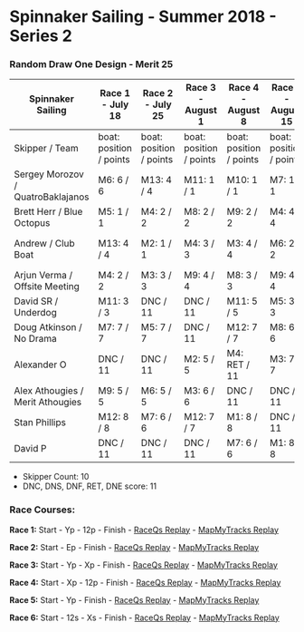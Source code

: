 # Spinnaker Sailing - Summer 2018 - Series 2
### Random Draw One Design - Merit 25

| Spinnaker Sailing | Race 1 - July 18 | Race 2 - July 25 | Race 3 - August 1 | Race 4 - August 8 | Race 5 - August 15 | Race 6 - August 22 | Series Points | Final Series Points |
| --- | --- | --- | --- | --- | --- | --- | --- | --- |
| Skipper / Team | boat: position / points | boat: position / points | boat: position / points | boat: position / points | boat: position / points | boat: position / points | | Best 4 Races |
| Sergey Morozov / QuatroBaklajanos | M6: 6 / 6 | M13: 4 / 4 | M11: 1 / 1  | M10: 1 / 1 | M7: 1 / 1 | M1: 5 / 5 | 18 | 7 |
| Brett Herr / Blue Octopus | M5: 1 / 1 | M4: 2 / 2 | M8: 2 / 2 | M9: 2 / 2 | M4: 4 / 4 | M13: 4 / 4 | 15 | 7 |
| Andrew / Club Boat | M13: 4 / 4 | M2: 1 / 1 | M4: 3 / 3 | M3: 4 / 4 | M6: 2 / 2 | M5: RET / 11 | 25 | 10 |
| Arjun Verma / Offsite Meeting | M4: 2 / 2 | M3: 3 / 3 | M9: 4 / 4 | M8: 3 / 3 | M9: 4 / 4 | M4: 6 / 6 | 22 | 12 |
| David SR / Underdog | M11: 3 / 3 | DNC / 11  | DNC / 11 | M11: 5 / 5 | M5: 3 / 3 | M3: 2 / 2 | 35 | 13 |
| Doug Atkinson / No Drama | M7: 7 / 7 | M5: 7 / 7  | DNC / 11 | M12: 7 / 7 | M8: 6 / 6 | M2: 1 / 1 | 39 | 21 |
| Alexander O | DNC / 11 | DNC / 11  | M2: 5 / 5 | M4: RET / 11 | M3: 7 / 7 | M6: 3 / 3 | 48 | 26 |
| Alex Athougies / Merit Athougies | M9: 5 / 5 | M6: 5 / 5 | M3: 6 / 6 | DNC / 11 | DNC / 11 | DNC / 11 | 49 | 27 |
| Stan Phillips | M12: 8 / 8 | M7: 6 / 6 | M12: 7 / 7 | M1: 8 / 8 | DNC / 11 | DNC / 11 | 51 | 29 |
| David P | DNC / 11 | DNC / 11 | DNC / 11 | M7: 6 / 6 | M1: 8 / 8 | M3: RDG / 6 | 53 | 31 |
* Skipper Count: 10
* DNC, DNS, DNF, RET, DNE score: 11


### Race Courses:

**Race 1:** Start - Yp - 12p - Finish - [RaceQs Replay](http://raceqs.com/regattas/65439?eventId=70783) - [MapMyTracks Replay](http://www.mapmytracks.com/explore/activity/2944899)

**Race 2:** Start - Ep - Finish - [RaceQs Replay](http://raceqs.com/regattas/65439?eventId=70784) - [MapMyTracks Replay](http://www.mapmytracks.com/explore/activity/2944904)

**Race 3:** Start - Yp - Xp - Finish - [RaceQs Replay](http://raceqs.com/regattas/65439?eventId=70785) - [MapMyTracks Replay](http://www.mapmytracks.com/explore/activity/2946415)

**Race 4:** Start - Xp - 12p - Finish - [RaceQs Replay](http://raceqs.com/regattas/65439?eventId=70786) - [MapMyTracks Replay](http://www.mapmytracks.com/explore/activity/2957966)

**Race 5:** Start - Yp - Finish - [RaceQs Replay](http://raceqs.com/regattas/65439?eventId=70787) - [MapMyTracks Replay](http://www.mapmytracks.com/explore/activity/2967686)

**Race 6:** Start - 12s - Xs - Finish -  [RaceQs Replay](http://raceqs.com/regattas/65439?eventId=70788) - [MapMyTracks Replay](http://www.mapmytracks.com/explore/activity/2980498)
